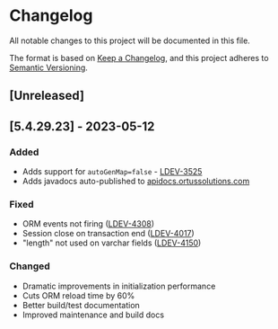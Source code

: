 # Changelog

All notable changes to this project will be documented in this file.

The format is based on [Keep a Changelog](https://keepachangelog.com/en/1.0.0/),
and this project adheres to [Semantic Versioning](https://semver.org/spec/v2.0.0.html).

## [Unreleased]

## [5.4.29.23] - 2023-05-12

### Added

* Adds support for `autoGenMap=false` - [LDEV-3525](https://luceeserver.atlassian.net/browse/LDEV-3525)
* Adds javadocs auto-published to [apidocs.ortussolutions.com](https://apidocs.ortussolutions.com/#/lucee/hibernate-extension/)

### Fixed

* ORM events not firing ([LDEV-4308](https://luceeserver.atlassian.net/browse/LDEV-4308))
* Session close on transaction end ([LDEV-4017](https://luceeserver.atlassian.net/browse/LDEV-4017))
* "length" not used on varchar fields ([LDEV-4150](https://luceeserver.atlassian.net/browse/LDEV-4150))

### Changed

* Dramatic improvements in initialization performance
* Cuts ORM reload time by 60%
* Better build/test documentation
* Improved maintenance and build docs